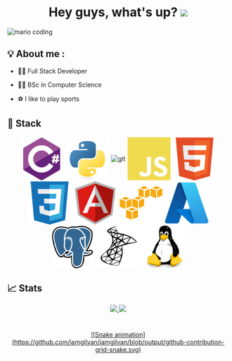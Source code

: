 <h1 align="center" >Hey guys, what's up?  <img src="https://media.giphy.com/media/hvRJCLFzcasrR4ia7z/giphy.gif" width="30px"></h1>

![mario coding](https://i.imgur.com/1ZvVkDc.gif)

## 💡 About me :
 - 👨‍💻 Full Stack Developer

 - 👨‍🎓 BSc in Computer Science 
 
 - ⚽ I like to play sports

## 🔮 Stack

<div align="center">

  <img align="center" alt="csharp" height="100" width="100" src="https://raw.githubusercontent.com/devicons/devicon/master/icons/csharp/csharp-original.svg">


  <img align="center" alt="python" height="100" width="100" src="https://raw.githubusercontent.com/devicons/devicon/master/icons/python/python-original.svg">

  <img align="center" alt="git" height="100" width="100" src="https://cdn.jsdelivr.net/gh/devicons/devicon/icons/git/git-original.svg" />

<img align="center" alt="bia-Js" height="100" width="100" src="https://raw.githubusercontent.com/devicons/devicon/master/icons/javascript/javascript-plain.svg">
  
<img align="center" alt="html" height="100" width="100" src="https://raw.githubusercontent.com/devicons/devicon/master/icons/html5/html5-original.svg">

<img align="center" alt="css" height="100" width="100" src="https://raw.githubusercontent.com/devicons/devicon/master/icons/css3/css3-original.svg">

<img align="center" alt="angularjs" height="100" width="100" src="https://raw.githubusercontent.com/devicons/devicon/master/icons/angularjs/angularjs-original.svg">

<img align="center" alt="amazonwebservices" height="100" width="100" src="https://raw.githubusercontent.com/devicons/devicon/master/icons/amazonwebservices/amazonwebservices-original.svg">

<img align="center" alt="azure" height="100" width="100" src="https://raw.githubusercontent.com/devicons/devicon/master/icons/azure/azure-original.svg">

<img align="center" alt="postgres" height="100" width="100" src="https://raw.githubusercontent.com/devicons/devicon/master/icons/postgresql/postgresql-original.svg">


<img align="center" alt="microsoftsqlserver" height="100" width="100" src="https://raw.githubusercontent.com/devicons/devicon/master/icons/microsoftsqlserver/microsoftsqlserver-plain.svg">

<img align="center" alt="linux" height="100" width="100" src="https://raw.githubusercontent.com/devicons/devicon/master/icons/linux/linux-original.svg">



</div>


## 📈 Stats

<div align="center">
  <a href="https://github.com/iamgilvan">
  <img height="180em" src="https://github-readme-stats.vercel.app/api/top-langs/?username=iamgilvan&layout=compact&langs_count=7&theme=react&hide_border=true"/>
  <img height="180em" src="https://github-readme-stats.vercel.app/api?username=iamgilvan&show_icons=true&theme=react&include_all_commits=true&count_private=true&hide_border=true"/>
</div>

#
<div align="center">
![Snake animation](https://github.com/iamgilvan/iamgilvan/blob/output/github-contribution-grid-snake.svg)
</div>
